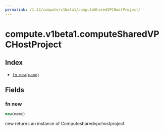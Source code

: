 ```yaml
---
permalink: /1.33/compute/v1beta1/computeSharedVPCHostProject/
---
```


# compute.v1beta1.computeSharedVPCHostProject



## Index

* [`fn new(name)`](#fn-new)

## Fields

### fn new

```ts
new(name)
```

new returns an instance of Computesharedvpchostproject